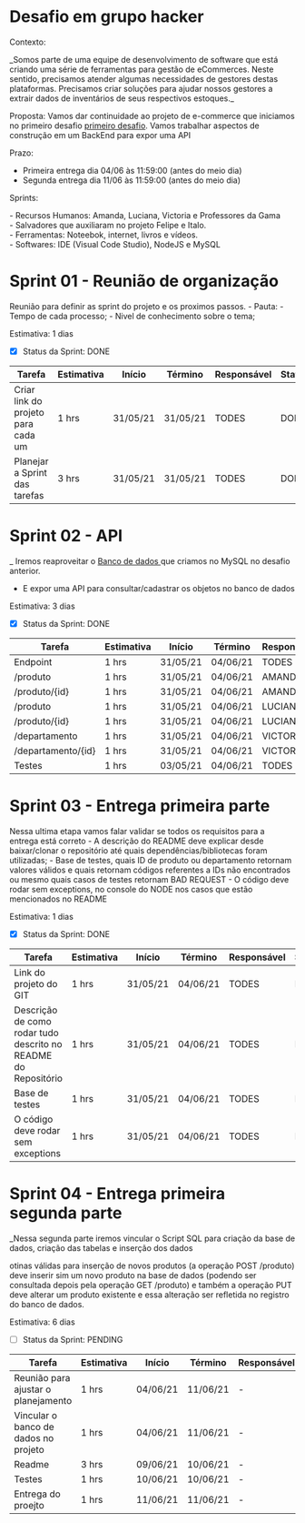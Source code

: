 # Desafio em grupo hacker 


Contexto:
 <p> _Somos parte de uma equipe de desenvolvimento de software que está criando uma série de ferramentas para gestão de eCommerces. Neste sentido, precisamos atender algumas necessidades de gestores destas plataformas. Precisamos criar soluções para ajudar nossos gestores a extrair dados de inventários de seus respectivos estoques._ </p>
 

Proposta: Vamos dar continuidade ao projeto de e-commerce que iniciamos no primeiro desafio
<a href="https://github.com/srtakatsumi/Gamma_Challenge">primeiro desafio</a>. Vamos trabalhar aspectos de construção em um BackEnd para expor uma API

Prazo: 
  - Primeira entrega dia 04/06 às 11:59:00 (antes do meio dia)
  - Segunda entrega dia 11/06 às 11:59:00 (antes do meio dia)


<p>Sprints: <br></p>
       - Recursos Humanos:  Amanda, Luciana, Victoria e Professores da Gama <br> 
       - Salvadores que auxiliaram no projeto Felipe e Italo. <br>
       - Ferramentas: Noteebok, internet, livros e vídeos. <br>
       - Softwares: IDE (Visual Code Studio), NodeJS e MySQL <br>
       

# Sprint 01 - Reunião de organização

  Reunião para definir as sprint do projeto e os proximos passos.
     - Pauta: 
            - Tempo de cada processo;
            - Nivel de conhecimento sobre o tema;
            
  
  Estimativa: 1 dias
   - [x] Status da Sprint: DONE


|                        Tarefa                           | Estimativa |  Início  |  Término  | Responsável |    Status    |
|---------------------------------------------------------|------------|----------|-----------|-------------|--------------|
|Criar link do projeto para cada um                       |    1 hrs   | 31/05/21 |  31/05/21 |    TODES    |     DONE     |
|Planejar a Sprint das tarefas                            |    3 hrs   | 31/05/21 |  31/05/21 |    TODES    |     DONE     |



# Sprint 02 - API 

  _ Iremos reaproveitar o <a href="https://github.com/srtakatsumi/Gamma_Challenge/tree/main/Atividade-parte-III"> Banco de dados </a>  que criamos no MySQL no desafio anterior.
  - E expor uma API para consultar/cadastrar os objetos no banco de dados


 Estimativa: 3 dias
   - [x] Status da Sprint: DONE 

|                            Tarefa                             | Estimativa |  Início  |  Término  | Responsável |   Status     |
|---------------------------------------------------------------|------------|----------|-----------|-------------|--------------|
|Endpoint                                                       |    1 hrs   | 31/05/21 |  04/06/21 |    TODES    |      DONE    |
|/produto                                                       |    1 hrs   | 31/05/21 |  04/06/21 |    AMANDA   |      DONE    |
|/produto/{id}                                                  |    1 hrs   | 31/05/21 |  04/06/21 |    AMANDA   |      DONE    |
|/produto                                                       |    1 hrs   | 31/05/21 |  04/06/21 |    LUCIANA  |      DONE    |
|/produto/{id}                                                  |    1 hrs   | 31/05/21 |  04/06/21 |    LUCIANA  |      DONE    |
|/departamento                                                  |    1 hrs   | 31/05/21 |  04/06/21 |   VICTORIA  |      DONE    |
|/departamento/{id}                                             |    1 hrs   | 31/05/21 |  04/06/21 |   VICTORIA  |      DONE    |
|Testes                                                         |    1 hrs   | 03/05/21 |  04/06/21 |    TODES    |      DONE    |

# Sprint 03 - Entrega primeira parte
  Nessa ultima etapa vamos falar validar se todos os requisitos para a entrega está correto
    - A descrição do README deve explicar desde baixar/clonar o repositório até quais dependências/bibliotecas foram utilizadas;
    - Base de testes, quais ID de produto ou departamento retornam valores válidos e quais retornam códigos referentes a IDs não encontrados ou mesmo quais casos de testes retornam BAD REQUEST
    - O código deve rodar sem exceptions, no console do NODE nos casos que estão mencionados no README
    
 Estimativa: 1 dias
   - [x] Status da Sprint: DONE 

|                            Tarefa                             | Estimativa |  Início  |  Término  | Responsável |   Status     |
|---------------------------------------------------------------|------------|----------|-----------|-------------|--------------|
|Link do projeto do GIT                                         |    1 hrs   | 31/05/21 |  04/06/21 |    TODES    |      DONE    |
|Descrição de como rodar tudo descrito no README do Repositório |    1 hrs   | 31/05/21 |  04/06/21 |    TODES    |      DONE    |
|Base de testes                                                 |    1 hrs   | 31/05/21 |  04/06/21 |    TODES    |      DONE    |
|O código deve rodar sem exceptions                             |    1 hrs   | 31/05/21 |  04/06/21 |    TODES    |      DONE    |


# Sprint 04 - Entrega primeira segunda parte

 _Nessa segunda parte iremos vincular o Script SQL para criação da base de dados, criação das tabelas e inserção dos dados

otinas válidas para inserção de novos produtos (a operação POST /produto) deve inserir sim um novo produto na base de dados (podendo ser consultada depois pela operação GET /produto) e também a operação PUT deve alterar um produto existente e essa alteração ser refletida no registro do banco de dados.

 Estimativa: 6 dias
   - [ ] Status da Sprint: PENDING 

|                            Tarefa                             | Estimativa |  Início  |  Término  | Responsável |   Status     |
|---------------------------------------------------------------|------------|----------|-----------|-------------|--------------|
|Reunião para ajustar o planejamento                            |    1 hrs   | 04/06/21 |  11/06/21 |       -     |   PENDING    |
|Vincular o banco de dados no projeto                           |    1 hrs   | 04/06/21 |  11/06/21 |       -     |     WIP      |
|Readme                                                         |    3 hrs   | 09/06/21 |  10/06/21 |       -     |   PENDING    |
|Testes                                                         |    1 hrs   | 10/06/21 |  10/06/21 |       -     |   PENDING    |
|Entrega do proejto                                             |    1 hrs   | 11/06/21 |  11/06/21 |       -     |   PENDING    |


